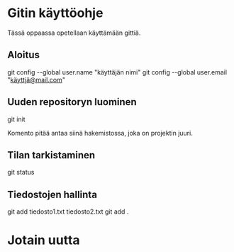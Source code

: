 # Gitin käyttöohje

Tässä oppaassa opetellaan käyttämään gittiä.

## Aloitus

git config --global user.name "käyttäjän nimi"
git config --global user.email "käyttjä@mail.com"

## Uuden repositoryn luominen

git init

Komento pitää antaa siinä hakemistossa, joka on projektin juuri.

## Tilan tarkistaminen

git status

## Tiedostojen hallinta

git add tiedosto1.txt tiedosto2.txt
git add .

# Jotain uutta